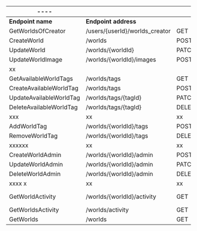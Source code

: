 
 | ----                    |                                |        |                     |
 | ----------------------- | ------------------------------ | ------ | ------------------- |
 | **Endpoint name**       | **Endpoint address**           |        |                     |
 | GetWorldsOfCreator      | /users/{userId}/worlds_creator | GET    |                     |
 | CreateWorld             | /worlds                        | POST   |                     |
 | UpdateWorld             | /worlds/{worldId}              | PATCH  |                     |
 | UpdateWorldImage        | /worlds/{worldId}/images       | POST   |                     |
 | xx                      |                                |        |                     |
 | GetAvailableWorldTags   | /worlds/tags                   | GET    |                     |
 | CreateAvailableWorldTag | /worlds/tags                   | POST   | tag                 |
 | UpdateAvailableWorldTag | /worlds/tags/{tagId}           | PATCH  | newTag              |
 | DeleteAvailableWorldTag | /worlds/tags/{tagId}                   | DELETE |                     |
 | xxx                     | xx                             | xx     |                     |
 | AddWorldTag             | /worlds/{worldId}/tags         | POST   | tagId               |
 | RemoveWorldTag          | /worlds/{worldId}/tags         | DELETE | tagId               |
 | xxxxxx                  | xx                             | xx     |                     |
 | CreateWorldAdmin | /worlds/{worldId}/admin        | POST   | motivationalLetter  |
 | UpdateWorldAdmin | /worlds/{worldId}/admin        | PATCH  | userId, approved    |
 | DeleteWorldAdmin        | /worlds/{worldId}/admin        | DELETE | userId              |
 | xxxx  x                 | xx                             | xx     |                     |
 | GetWorldActivity        | /worlds/{worldId}/activity     | GET    | dateFrom (optional) |
 | GetWorldsActivity       | /worlds/activity               | GET    |                     |
 | GetWorlds               | /worlds                        | GET    |                     |
